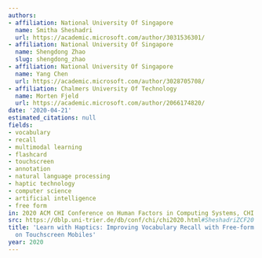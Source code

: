 ```yaml
---
authors:
- affiliation: National University Of Singapore
  name: Smitha Sheshadri
  url: https://academic.microsoft.com/author/3031536301/
- affiliation: National University Of Singapore
  name: Shengdong Zhao
  slug: shengdong_zhao
- affiliation: National University Of Singapore
  name: Yang Chen
  url: https://academic.microsoft.com/author/3028705708/
- affiliation: Chalmers University Of Technology
  name: Morten Fjeld
  url: https://academic.microsoft.com/author/2066174820/
date: '2020-04-21'
estimated_citations: null
fields:
- vocabulary
- recall
- multimodal learning
- flashcard
- touchscreen
- annotation
- natural language processing
- haptic technology
- computer science
- artificial intelligence
- free form
in: 2020 ACM CHI Conference on Human Factors in Computing Systems, CHI 2020, Honolulu
src: https://dblp.uni-trier.de/db/conf/chi/chi2020.html#SheshadriZCF20
title: 'Learn with Haptics: Improving Vocabulary Recall with Free-form Digital Annotation
  on Touchscreen Mobiles'
year: 2020
---
```

